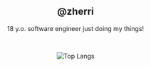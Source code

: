 <div align="center">
  <h2>@zherri</h2>
  <p>18 y.o. software engineer just doing my things!</p>

  <br>

  ![Top Langs](https://github-readme-stats-roan-xi-56.vercel.app/api/top-langs/?username=zherri&layout=compact&theme=tokyonight&langs_count=3&include_all_commits=true)
</div>
